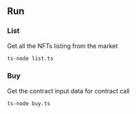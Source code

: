 ## Run 

### List
Get all the NFTs listing from the market
```bash
ts-node list.ts
```

### Buy 
Get the contract input data for contract call
```bash
ts-node buy.ts
```